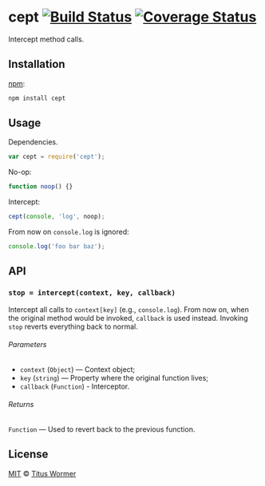 # cept [![Build Status][travis-badge]][travis] [![Coverage Status][codecov-badge]][codecov]

Intercept method calls.

## Installation

[npm][npm-install]:

```bash
npm install cept
```

## Usage

Dependencies.

```javascript
var cept = require('cept');
```

No-op:

```javascript
function noop() {}
```

Intercept:

```javascript
cept(console, 'log', noop);
```

From now on `console.log` is ignored:

```javascript
console.log('foo bar baz');
```

## API

### `stop = intercept(context, key, callback)`

Intercept all calls to `context[key]` (e.g., `console.log`).
From now on, when the original method would be invoked, `callback`
is used instead.  Invoking `stop` reverts everything back to normal.

###### Parameters

*   `context` (`Object`) — Context object;
*   `key` (`string`) — Property where the original function lives;
*   `callback` (`Function`) - Interceptor.

###### Returns

`Function` — Used to revert back to the previous function.

## License

[MIT][license] © [Titus Wormer][author]

<!-- Definitions -->

[travis-badge]: https://img.shields.io/travis/wooorm/cept.svg

[travis]: https://travis-ci.org/wooorm/cept

[codecov-badge]: https://img.shields.io/codecov/c/github/wooorm/cept.svg

[codecov]: https://codecov.io/github/wooorm/cept

[npm-install]: https://docs.npmjs.com/cli/install

[license]: LICENSE

[author]: http://wooorm.com
